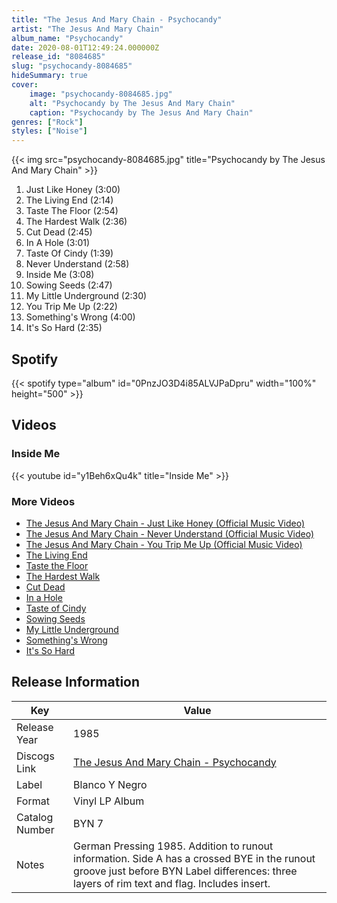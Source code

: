 ```yaml
---
title: "The Jesus And Mary Chain - Psychocandy"
artist: "The Jesus And Mary Chain"
album_name: "Psychocandy"
date: 2020-08-01T12:49:24.000000Z
release_id: "8084685"
slug: "psychocandy-8084685"
hideSummary: true
cover:
    image: "psychocandy-8084685.jpg"
    alt: "Psychocandy by The Jesus And Mary Chain"
    caption: "Psychocandy by The Jesus And Mary Chain"
genres: ["Rock"]
styles: ["Noise"]
---
```


{{< img src="psychocandy-8084685.jpg" title="Psychocandy by The Jesus And Mary Chain" >}}

<!-- section break -->

1. Just Like Honey (3:00)
2. The Living End (2:14)
3. Taste The Floor (2:54)
4. The Hardest Walk (2:36)
5. Cut Dead (2:45)
6. In A Hole (3:01)
7. Taste Of Cindy (1:39)
8. Never Understand (2:58)
9. Inside Me (3:08)
10. Sowing Seeds (2:47)
11. My Little Underground (2:30)
12. You Trip Me Up (2:22)
13. Something's Wrong (4:00)
14. It's So Hard (2:35)

<!-- section break -->


## Spotify
{{< spotify type="album" id="0PnzJO3D4i85ALVJPaDpru" width="100%" height="500" >}}



## Videos
### Inside Me
{{< youtube id="y1Beh6xQu4k" title="Inside Me" >}}<br>

### More Videos

- [The Jesus And Mary Chain - Just Like Honey (Official Music Video)](https://www.youtube.com/watch?v=7EgB__YratE)
- [The Jesus And Mary Chain - Never Understand (Official Music Video)](https://www.youtube.com/watch?v=b2bzrCCKDwc)
- [The Jesus And Mary Chain - You Trip Me Up (Official Music Video)](https://www.youtube.com/watch?v=zK2nJWNgZBA)
- [The Living End](https://www.youtube.com/watch?v=9KyWnw9py3s)
- [Taste the Floor](https://www.youtube.com/watch?v=sz7pwUwabmo)
- [The Hardest Walk](https://www.youtube.com/watch?v=iZ6Vk0yviTA)
- [Cut Dead](https://www.youtube.com/watch?v=iFw_jFtJ7sw)
- [In a Hole](https://www.youtube.com/watch?v=F9rXf0UxBPM)
- [Taste of Cindy](https://www.youtube.com/watch?v=QGn9hISJ0wU)
- [Sowing Seeds](https://www.youtube.com/watch?v=9-HHsMa_fw0)
- [My Little Underground](https://www.youtube.com/watch?v=HYZDSURXqqY)
- [Something's Wrong](https://www.youtube.com/watch?v=UxlwSRNw8LA)
- [It's So Hard](https://www.youtube.com/watch?v=UmdXQpwAzVQ)


## Release Information
|  Key           | Value                                                |
| ---------------| ---------------------------------------------------- |
| Release Year   | 1985                                   |
| Discogs Link   | [The Jesus And Mary Chain - Psychocandy](https://www.discogs.com/release/8084685-The-Jesus-And-Mary-Chain-Psychocandy) |
| Label          | Blanco Y Negro |
| Format         | Vinyl LP Album |
| Catalog Number | BYN 7 |
| Notes | German Pressing 1985. Addition to runout information. Side A has a crossed BYE in the runout groove just before BYN Label differences: three layers of rim text and flag.  Includes insert. |